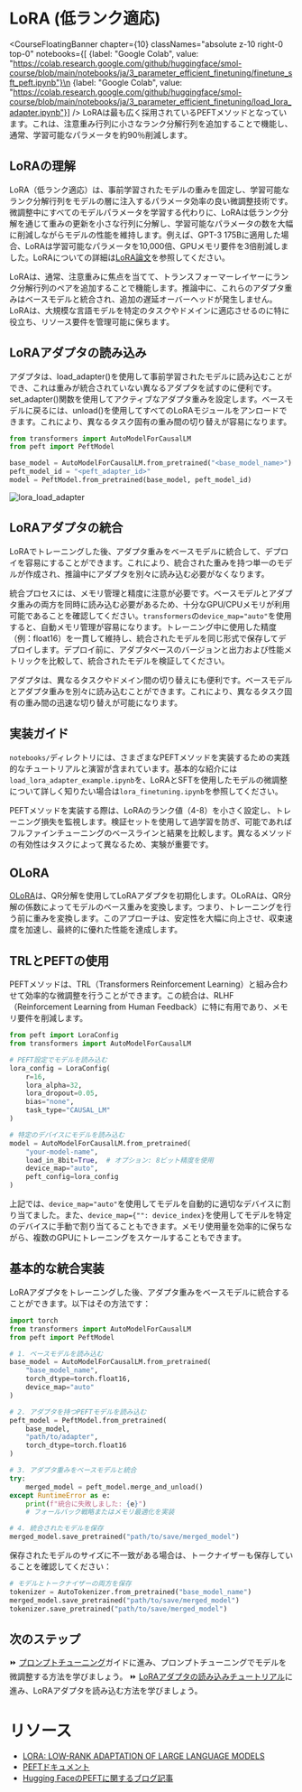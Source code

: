 # LoRA (低ランク適応)

<CourseFloatingBanner chapter={10}
  classNames="absolute z-10 right-0 top-0"
  notebooks={[
    {label: "Google Colab", value: "https://colab.research.google.com/github/huggingface/smol-course/blob/main/notebooks/ja/3_parameter_efficient_finetuning/finetune_sft_peft.ipynb"}\n    {label: "Google Colab", value: "https://colab.research.google.com/github/huggingface/smol-course/blob/main/notebooks/ja/3_parameter_efficient_finetuning/load_lora_adapter.ipynb"}] />
LoRAは最も広く採用されているPEFTメソッドとなっています。これは、注意重み行列に小さなランク分解行列を追加することで機能し、通常、学習可能なパラメータを約90％削減します。

## LoRAの理解

LoRA（低ランク適応）は、事前学習されたモデルの重みを固定し、学習可能なランク分解行列をモデルの層に注入するパラメータ効率の良い微調整技術です。微調整中にすべてのモデルパラメータを学習する代わりに、LoRAは低ランク分解を通じて重みの更新を小さな行列に分解し、学習可能なパラメータの数を大幅に削減しながらモデルの性能を維持します。例えば、GPT-3 175Bに適用した場合、LoRAは学習可能なパラメータを10,000倍、GPUメモリ要件を3倍削減しました。LoRAについての詳細は[LoRA論文](https://arxiv.org/pdf/2106.09685)を参照してください。

LoRAは、通常、注意重みに焦点を当てて、トランスフォーマーレイヤーにランク分解行列のペアを追加することで機能します。推論中に、これらのアダプタ重みはベースモデルと統合され、追加の遅延オーバーヘッドが発生しません。LoRAは、大規模な言語モデルを特定のタスクやドメインに適応させるのに特に役立ち、リソース要件を管理可能に保ちます。

## LoRAアダプタの読み込み

アダプタは、load_adapter()を使用して事前学習されたモデルに読み込むことができ、これは重みが統合されていない異なるアダプタを試すのに便利です。set_adapter()関数を使用してアクティブなアダプタ重みを設定します。ベースモデルに戻るには、unload()を使用してすべてのLoRAモジュールをアンロードできます。これにより、異なるタスク固有の重み間の切り替えが容易になります。

```python
from transformers import AutoModelForCausalLM
from peft import PeftModel

base_model = AutoModelForCausalLM.from_pretrained("<base_model_name>")
peft_model_id = "<peft_adapter_id>"
model = PeftModel.from_pretrained(base_model, peft_model_id)
```

![lora_load_adapter](./images/lora_adapter.png)

## LoRAアダプタの統合

LoRAでトレーニングした後、アダプタ重みをベースモデルに統合して、デプロイを容易にすることができます。これにより、統合された重みを持つ単一のモデルが作成され、推論中にアダプタを別々に読み込む必要がなくなります。

統合プロセスには、メモリ管理と精度に注意が必要です。ベースモデルとアダプタ重みの両方を同時に読み込む必要があるため、十分なGPU/CPUメモリが利用可能であることを確認してください。`transformers`の`device_map="auto"`を使用すると、自動メモリ管理が容易になります。トレーニング中に使用した精度（例：float16）を一貫して維持し、統合されたモデルを同じ形式で保存してデプロイします。デプロイ前に、アダプタベースのバージョンと出力および性能メトリックを比較して、統合されたモデルを検証してください。

アダプタは、異なるタスクやドメイン間の切り替えにも便利です。ベースモデルとアダプタ重みを別々に読み込むことができます。これにより、異なるタスク固有の重み間の迅速な切り替えが可能になります。

## 実装ガイド

`notebooks/`ディレクトリには、さまざまなPEFTメソッドを実装するための実践的なチュートリアルと演習が含まれています。基本的な紹介には`load_lora_adapter_example.ipynb`を、LoRAとSFTを使用したモデルの微調整について詳しく知りたい場合は`lora_finetuning.ipynb`を参照してください。

PEFTメソッドを実装する際は、LoRAのランク値（4-8）を小さく設定し、トレーニング損失を監視します。検証セットを使用して過学習を防ぎ、可能であればフルファインチューニングのベースラインと結果を比較します。異なるメソッドの有効性はタスクによって異なるため、実験が重要です。

## OLoRA

[OLoRA](https://arxiv.org/abs/2406.01775)は、QR分解を使用してLoRAアダプタを初期化します。OLoRAは、QR分解の係数によってモデルのベース重みを変換します。つまり、トレーニングを行う前に重みを変換します。このアプローチは、安定性を大幅に向上させ、収束速度を加速し、最終的に優れた性能を達成します。

## TRLとPEFTの使用

PEFTメソッドは、TRL（Transformers Reinforcement Learning）と組み合わせて効率的な微調整を行うことができます。この統合は、RLHF（Reinforcement Learning from Human Feedback）に特に有用であり、メモリ要件を削減します。

```python
from peft import LoraConfig
from transformers import AutoModelForCausalLM

# PEFT設定でモデルを読み込む
lora_config = LoraConfig(
    r=16,
    lora_alpha=32,
    lora_dropout=0.05,
    bias="none",
    task_type="CAUSAL_LM"
)

# 特定のデバイスにモデルを読み込む
model = AutoModelForCausalLM.from_pretrained(
    "your-model-name",
    load_in_8bit=True,  # オプション: 8ビット精度を使用
    device_map="auto",
    peft_config=lora_config
)
```

上記では、`device_map="auto"`を使用してモデルを自動的に適切なデバイスに割り当てました。また、`device_map={"": device_index}`を使用してモデルを特定のデバイスに手動で割り当てることもできます。メモリ使用量を効率的に保ちながら、複数のGPUにトレーニングをスケールすることもできます。

## 基本的な統合実装

LoRAアダプタをトレーニングした後、アダプタ重みをベースモデルに統合することができます。以下はその方法です：

```python
import torch
from transformers import AutoModelForCausalLM
from peft import PeftModel

# 1. ベースモデルを読み込む
base_model = AutoModelForCausalLM.from_pretrained(
    "base_model_name",
    torch_dtype=torch.float16,
    device_map="auto"
)

# 2. アダプタを持つPEFTモデルを読み込む
peft_model = PeftModel.from_pretrained(
    base_model,
    "path/to/adapter",
    torch_dtype=torch.float16
)

# 3. アダプタ重みをベースモデルと統合
try:
    merged_model = peft_model.merge_and_unload()
except RuntimeError as e:
    print(f"統合に失敗しました: {e}")
    # フォールバック戦略またはメモリ最適化を実装

# 4. 統合されたモデルを保存
merged_model.save_pretrained("path/to/save/merged_model")
```

保存されたモデルのサイズに不一致がある場合は、トークナイザーも保存していることを確認してください：

```python
# モデルとトークナイザーの両方を保存
tokenizer = AutoTokenizer.from_pretrained("base_model_name")
merged_model.save_pretrained("path/to/save/merged_model")
tokenizer.save_pretrained("path/to/save/merged_model")
```

## 次のステップ

⏩ [プロンプトチューニング](prompt_tuning.md)ガイドに進み、プロンプトチューニングでモデルを微調整する方法を学びましょう。
⏩ [LoRAアダプタの読み込みチュートリアル](../../../notebooks/ja/3_parameter_efficient_finetuning/load_lora_adapter.ipynb)に進み、LoRAアダプタを読み込む方法を学びましょう。

# リソース

- [LORA: LOW-RANK ADAPTATION OF LARGE LANGUAGE MODELS](https://arxiv.org/pdf/2106.09685)
- [PEFTドキュメント](https://huggingface.co/docs/peft)
- [Hugging FaceのPEFTに関するブログ記事](https://huggingface.co/blog/peft)
